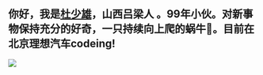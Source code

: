  ## 你好，我是<a href="https://shaoxiongdu.cn" target="_blank">杜少雄</a>，山西吕梁人 。99年小伙。对新事物保持充分的好奇，一只持续向上爬的蜗牛🐌。目前在北京理想汽车codeing!
 <img src="https://github-readme-stats.vercel.app/api?cache_seconds=1800&username=shaoxiongdu&hide_border=false&show_icons=true&hide_title=true&width=450&include_all_commits=true&count_private=true&theme=buefy&locale=cn&line_hight=20" />
  




